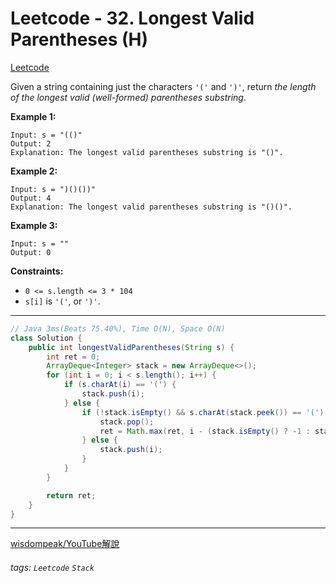 # Leetcode - 32. Longest Valid Parentheses (H)

[Leetcode](https://leetcode.com/problems/longest-valid-parentheses/description/)

Given a string containing just the characters `'('` and `')'`, return *the length of the longest valid (well-formed) parentheses substring*.

**Example 1:**
```
Input: s = "(()"
Output: 2
Explanation: The longest valid parentheses substring is "()".
```
**Example 2:**
```
Input: s = ")()())"
Output: 4
Explanation: The longest valid parentheses substring is "()()".
```
**Example 3:**
```
Input: s = ""
Output: 0
```
**Constraints:**

-   `0 <= s.length <= 3 * 104`
-   `s[i]` is `'('`, or `')'`.

---
```java
// Java 3ms(Beats 75.40%), Time O(N), Space O(N)
class Solution {
    public int longestValidParentheses(String s) {
        int ret = 0;
        ArrayDeque<Integer> stack = new ArrayDeque<>();
        for (int i = 0; i < s.length(); i++) {
            if (s.charAt(i) == '(') {
                stack.push(i);
            } else {
                if (!stack.isEmpty() && s.charAt(stack.peek()) == '(') {
                    stack.pop();
                    ret = Math.max(ret, i - (stack.isEmpty() ? -1 : stack.peek()));
                } else {
                    stack.push(i);
                }
            }
        }

        return ret;
    }
}
```
---

[wisdompeak/YouTube解說](https://www.youtube.com/watch?v=677VaZhd4dg)

###### tags: `Leetcode` `Stack`